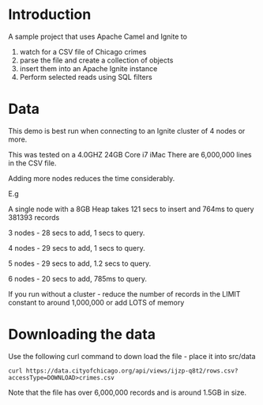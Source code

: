 # Introduction 

A sample project that uses Apache Camel and Ignite to 

1. watch for a CSV file of Chicago crimes
2. parse the file and create a collection of objects
3. insert them into an Apache Ignite instance
4. Perform selected reads using SQL filters

# Data
 
This demo is best run when connecting to an Ignite cluster of 4 nodes or more.

This was tested on a 4.0GHZ 24GB Core i7 iMac
There are 6,000,000 lines in the CSV file.
 
Adding more nodes reduces the time considerably.
 
 E.g 

 A single node with a 8GB Heap takes 121 secs to insert and 764ms to query 381393 records
 
 3 nodes - 28 secs to add, 1 secs to query.
 
 4 nodes - 29 secs to add, 1 secs to query.
 
 5 nodes - 29 secs to add, 1.2 secs to query.
 
 6 nodes - 20 secs to add, 785ms to query.
 
 If you run without a cluster - reduce the number of records in the LIMIT constant to around 1,000,000 or add LOTS of memory
 
# Downloading the data
 
 
 Use the following curl command to down load the file - place it into src/data
 
 `curl https://data.cityofchicago.org/api/views/ijzp-q8t2/rows.csv?accessType=DOWNLOAD>crimes.csv`
 
 Note that the file has over 6,000,000 records and is around 1.5GB in size.
 
 
